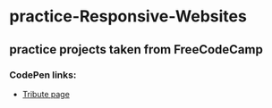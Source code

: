 # practice-Responsive-Websites

## practice projects taken from FreeCodeCamp

### CodePen links:

- [Tribute page](https://codepen.io/liam1809/pen/YzVjPBL)